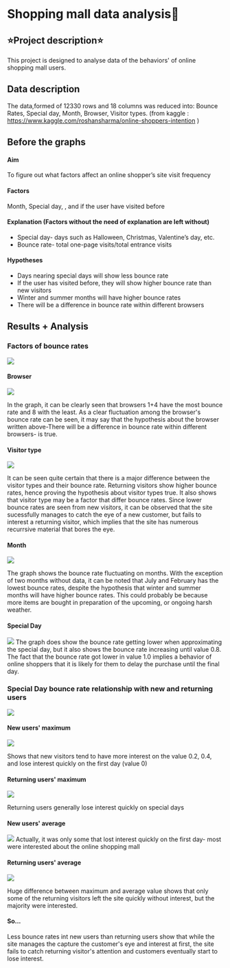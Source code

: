 # Shopping mall data analysis:speech_balloon:

## :star:Project description:star:

 This project is designed to analyse data of the behaviors' of online shopping mall users. 
 
## Data description

The data,formed of 12330 rows and 18 columns was reduced into: Bounce Rates, Special day, Month, Browser, Visitor types.
(from kaggle : https://www.kaggle.com/roshansharma/online-shoppers-intention )

## Before the graphs

#### Aim
To figure out what factors affect an online shopper’s site visit frequency
#### Factors
 Month, Special day, , and if the user have visited before 
#### Explanation (Factors without the need of explanation are left without)
* Special day- days such as Halloween, Christmas, Valentine’s day, etc.
* Bounce rate- total one-page visits/total entrance visits 

#### Hypotheses
* Days nearing special days will show less bounce rate
* If the user has visited before, they will show higher bounce rate than new visitors
* Winter and summer months will have higher bounce rates
* There will be a difference in bounce rate within different browsers
## Results + Analysis
### Factors of bounce rates
![](/img/BounceRateFactor_full.PNG)

#### Browser
![](/img/BounceRateFactor_browser.PNG) 

In the graph, it can be clearly seen that browsers 1+4 have the most bounce rate and 8 with the least. As a clear fluctuation among the browser's bounce rate can be seen, it may say that the hypothesis about the browser written above-There will be a difference in bounce rate within different browsers- is true. 

#### Visitor type
![](/img/BounceRateFactor_visitorType.PNG)

It can be seen quite certain that there is a major difference between the visitor types and their bounce rate. Returning visitors show higher bounce rates, hence proving the hypothesis about visitor types true. It also shows that visitor type may be a factor that differ bounce rates. 
Since lower bounce rates are seen from new visitors, it can be observed that the site sucessfully manages to catch the eye of a new customer, but fails to interest a returning visitor, which implies that the site has numerous recurrsive material that bores the eye.

#### Month
![](/img/BounceRateFactor_Month.PNG)

The graph shows the bounce rate fluctuating on months. With the exception of two months without data, it can be noted that July and February has the lowest bounce rates, despite the hypothesis that winter and summer months will have higher bounce rates. This could probably be because more items are bought in preparation of the upcoming, or ongoing harsh weather.

#### Special Day
![](/img/BounceRateFactor_SpecialDay.PNG)
The graph does show the bounce rate getting lower when approximating the special day, but it also shows the bounce rate increasing until value 0.8. 
The fact that the bounce rate got lower in value 1.0 implies a behavior of online shoppers that it is likely for them to delay the purchase until the final day.

### Special Day bounce rate relationship with new and returning users

![](/img/rkddlwns_tot.PNG)

#### New users' maximum
![](/img/rkddlwns_nwmx.PNG)

Shows that new visitors tend to have more interest on the value 0.2, 0.4, and lose interest quickly on the first day (value 0)
#### Returning users' maximum
![](/img/rkddlsnws_rvmx.PNG)

Returning users generally lose interest quickly on special days
#### New users' average
![](/img/rkddlwns_nwavg.PNG)
Actually, it was only some that lost interest quickly on the first day- most were interested about the online shopping mall
#### Returning users' average
![](/img/rkddlwns_rvavg.PNG)

Huge difference between maximum and average value shows that only some of the returning visitors left the site quickly without interest, but the majority were interested.
#### So...

Less bounce rates int new users than returning users show that while the site manages the capture the customer's eye and interest at first, the site fails to catch returning visitor's attention and customers eventually start to lose interest.

